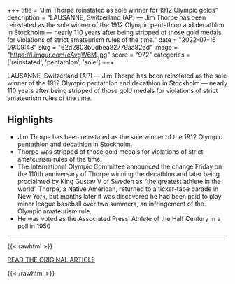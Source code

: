 +++
title = "Jim Thorpe reinstated as sole winner for 1912 Olympic golds"
description = "LAUSANNE, Switzerland (AP) — Jim Thorpe has been reinstated as the sole winner of the 1912 Olympic pentathlon and decathlon in Stockholm — nearly 110 years after being stripped of those gold medals for violations of strict amateurism rules of the time."
date = "2022-07-16 09:09:48"
slug = "62d2803b0dbea82779aa826d"
image = "https://i.imgur.com/eAvgW6M.jpg"
score = "972"
categories = ['reinstated', 'pentathlon', 'sole']
+++

LAUSANNE, Switzerland (AP) — Jim Thorpe has been reinstated as the sole winner of the 1912 Olympic pentathlon and decathlon in Stockholm — nearly 110 years after being stripped of those gold medals for violations of strict amateurism rules of the time.

## Highlights

- Jim Thorpe has been reinstated as the sole winner of the 1912 Olympic pentathlon and decathlon in Stockholm.
- Thorpe was stripped of those gold medals for violations of strict amateurism rules of the time.
- The International Olympic Committee announced the change Friday on the 110th anniversary of Thorpe winning the decathlon and later being proclaimed by King Gustav V of Sweden as “the greatest athlete in the world” Thorpe, a Native American, returned to a ticker-tape parade in New York, but months later it was discovered he had been paid to play minor league baseball over two summers, an infringement of the Olympic amateurism rule.
- He was voted as the Associated Press’ Athlete of the Half Century in a poll in 1950

---

{{< rawhtml >}}
  <p class="article-category">
    <a target="_blank" href="https://apnews.com/article/winter-olympics-sports-native-americans-stockholm-sweden-5cbe83bde828487ce2f82e3066850d85">READ THE ORIGINAL ARTICLE</a>
  </p>
{{< /rawhtml >}}
